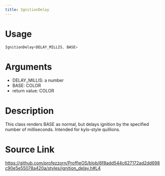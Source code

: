 ```yaml
---
title: IgnitionDelay
---
```


# Usage
```cpp
IgnitionDelay<DELAY_MILLIS, BASE>
```

# Arguments
 * DELAY_MILLIS: a number
 * BASE: COLOR
 * return value: COLOR

# Description
This class renders BASE as normal, but delays ignition by
the specified number of milliseconds. Intended for kylo-style
quillions.

# Source Link
https://github.com/profezzorn/ProffieOS/blob/6f8add544c627172ad2dd698c90e5e55078a420a/styles/ignition_delay.h#L4
